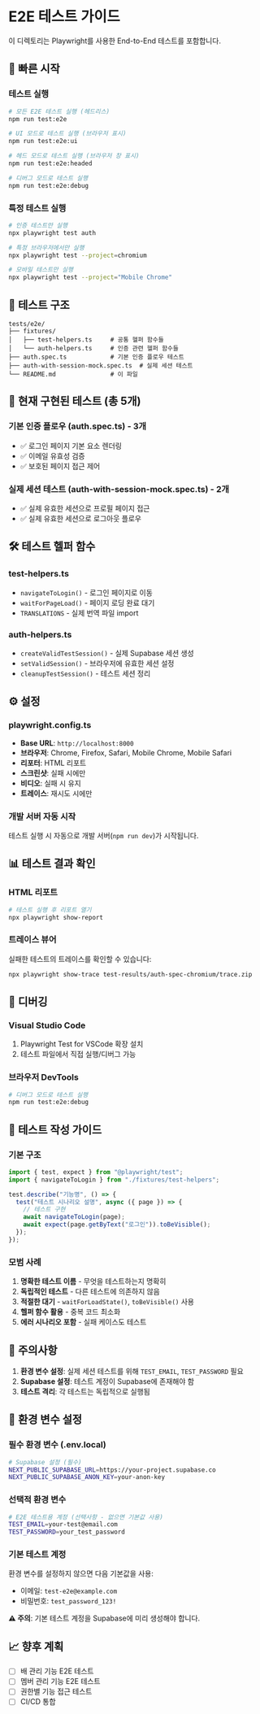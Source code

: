 # E2E 테스트 가이드

이 디렉토리는 Playwright를 사용한 End-to-End 테스트를 포함합니다.

## 🚀 빠른 시작

### 테스트 실행

```bash
# 모든 E2E 테스트 실행 (헤드리스)
npm run test:e2e

# UI 모드로 테스트 실행 (브라우저 표시)
npm run test:e2e:ui

# 헤드 모드로 테스트 실행 (브라우저 창 표시)
npm run test:e2e:headed

# 디버그 모드로 테스트 실행
npm run test:e2e:debug
```

### 특정 테스트 실행

```bash
# 인증 테스트만 실행
npx playwright test auth

# 특정 브라우저에서만 실행
npx playwright test --project=chromium

# 모바일 테스트만 실행
npx playwright test --project="Mobile Chrome"
```

## 📁 테스트 구조

```
tests/e2e/
├── fixtures/
│   ├── test-helpers.ts     # 공통 헬퍼 함수들
│   └── auth-helpers.ts     # 인증 관련 헬퍼 함수들
├── auth.spec.ts            # 기본 인증 플로우 테스트
├── auth-with-session-mock.spec.ts  # 실제 세션 테스트
└── README.md               # 이 파일
```

## 🧪 현재 구현된 테스트 (총 5개)

### 기본 인증 플로우 (auth.spec.ts) - 3개

- ✅ 로그인 페이지 기본 요소 렌더링
- ✅ 이메일 유효성 검증
- ✅ 보호된 페이지 접근 제어

### 실제 세션 테스트 (auth-with-session-mock.spec.ts) - 2개

- ✅ 실제 유효한 세션으로 프로필 페이지 접근
- ✅ 실제 유효한 세션으로 로그아웃 플로우

## 🛠️ 테스트 헬퍼 함수

### test-helpers.ts

- `navigateToLogin()` - 로그인 페이지로 이동
- `waitForPageLoad()` - 페이지 로딩 완료 대기
- `TRANSLATIONS` - 실제 번역 파일 import

### auth-helpers.ts

- `createValidTestSession()` - 실제 Supabase 세션 생성
- `setValidSession()` - 브라우저에 유효한 세션 설정
- `cleanupTestSession()` - 테스트 세션 정리

## ⚙️ 설정

### playwright.config.ts

- **Base URL**: `http://localhost:8000`
- **브라우저**: Chrome, Firefox, Safari, Mobile Chrome, Mobile Safari
- **리포터**: HTML 리포트
- **스크린샷**: 실패 시에만
- **비디오**: 실패 시 유지
- **트레이스**: 재시도 시에만

### 개발 서버 자동 시작

테스트 실행 시 자동으로 개발 서버(`npm run dev`)가 시작됩니다.

## 📊 테스트 결과 확인

### HTML 리포트

```bash
# 테스트 실행 후 리포트 열기
npx playwright show-report
```

### 트레이스 뷰어

실패한 테스트의 트레이스를 확인할 수 있습니다:

```bash
npx playwright show-trace test-results/auth-spec-chromium/trace.zip
```

## 🔧 디버깅

### Visual Studio Code

1. Playwright Test for VSCode 확장 설치
2. 테스트 파일에서 직접 실행/디버그 가능

### 브라우저 DevTools

```bash
# 디버그 모드로 테스트 실행
npm run test:e2e:debug
```

## 📝 테스트 작성 가이드

### 기본 구조

```typescript
import { test, expect } from "@playwright/test";
import { navigateToLogin } from "./fixtures/test-helpers";

test.describe("기능명", () => {
  test("테스트 시나리오 설명", async ({ page }) => {
    // 테스트 구현
    await navigateToLogin(page);
    await expect(page.getByText("로그인")).toBeVisible();
  });
});
```

### 모범 사례

1. **명확한 테스트 이름** - 무엇을 테스트하는지 명확히
2. **독립적인 테스트** - 다른 테스트에 의존하지 않음
3. **적절한 대기** - `waitForLoadState()`, `toBeVisible()` 사용
4. **헬퍼 함수 활용** - 중복 코드 최소화
5. **에러 시나리오 포함** - 실패 케이스도 테스트

## 🚨 주의사항

1. **환경 변수 설정**: 실제 세션 테스트를 위해 `TEST_EMAIL`, `TEST_PASSWORD` 필요
2. **Supabase 설정**: 테스트 계정이 Supabase에 존재해야 함
3. **테스트 격리**: 각 테스트는 독립적으로 실행됨

## 🔧 환경 변수 설정

### 필수 환경 변수 (.env.local)

```bash
# Supabase 설정 (필수)
NEXT_PUBLIC_SUPABASE_URL=https://your-project.supabase.co
NEXT_PUBLIC_SUPABASE_ANON_KEY=your-anon-key
```

### 선택적 환경 변수

```bash
# E2E 테스트용 계정 (선택사항 - 없으면 기본값 사용)
TEST_EMAIL=your-test@email.com
TEST_PASSWORD=your_test_password
```

### 기본 테스트 계정

환경 변수를 설정하지 않으면 다음 기본값을 사용:

- 이메일: `test-e2e@example.com`
- 비밀번호: `test_password_123!`

**⚠️ 주의**: 기본 테스트 계정을 Supabase에 미리 생성해야 합니다.

## 📈 향후 계획

- [ ] 배 관리 기능 E2E 테스트
- [ ] 멤버 관리 기능 E2E 테스트
- [ ] 권한별 기능 접근 테스트
- [ ] CI/CD 통합
